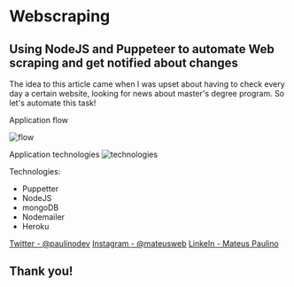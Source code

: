 # Webscraping
## Using NodeJS and Puppeteer to automate Web scraping and get notified about changes
The idea to this article came when I was upset about having to check every day a certain website, looking for news about master's degree program. So let's automate this task!

Application flow

![flow](https://i.ibb.co/QvzGX59/fluxograma.jpg)

Application technologies
![technologies](https://i.ibb.co/1n6wgZZ/cover.jpg)

Technologies:
- Puppetter
- NodeJS
- mongoDB
- Nodemailer
- Heroku

[Twitter - @paulinodev](https://twitter.com/paulinodev)
[Instagram - @mateusweb](https://www.instagram.com/mateusweb/)
[LinkeIn - Mateus Paulino](https://www.linkedin.com/in/mateuspaulino/)

## Thank you!
